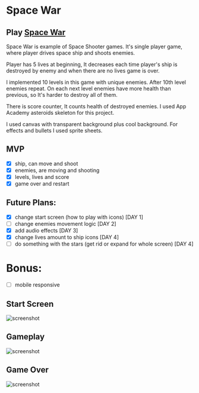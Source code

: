 # Space War

## Play [Space War](https://asteroids0.herokuapp.com "Space War")

Space War is example of Space Shooter games. It's single player game, where player drives space ship and shoots enemies. 

Player has 5 lives at beginning, It decreases each time player's ship is destroyed by enemy and when there are no lives game is over. 

I implemented 10 levels in this game with unique enemies. After 10th level enemies repeat. On each next level enemies have more health than previous, so It's harder to destroy all of them. 

There is score counter, It counts health of destroyed enemies. I used App Academy asteroids skeleton for this project.

I used canvas with transparent background plus cool background. For effects and bullets I used sprite sheets.

## MVP

- [x] ship, can move and shoot
- [x] enemies, are moving and shooting
- [x] levels, lives and score
- [x] game over and restart

## Future Plans: 

- [x] change start screen (how to play with icons) [DAY 1]
- [ ] change enemies movement logic [DAY 2]
- [x] add audio effects [DAY 3]
- [x] change lives amount to ship icons [DAY 4]
- [ ] do something with the stars (get rid or expand for whole screen) [DAY 4]

# Bonus:

- [ ] mobile responsive

## Start Screen

![screenshot](http://res.cloudinary.com/safenotes/image/upload/v1485065104/Screen_Shot_2017-01-21_at_10.02.27_PM_pp5q6a.png)

## Gameplay

![screenshot](http://res.cloudinary.com/safenotes/image/upload/v1485065125/Screen_Shot_2017-01-21_at_10.02.45_PM_e9mqof.png)

## Game Over

![screenshot](http://res.cloudinary.com/safenotes/image/upload/v1485065123/Screen_Shot_2017-01-21_at_10.03.38_PM_veubhh.png)